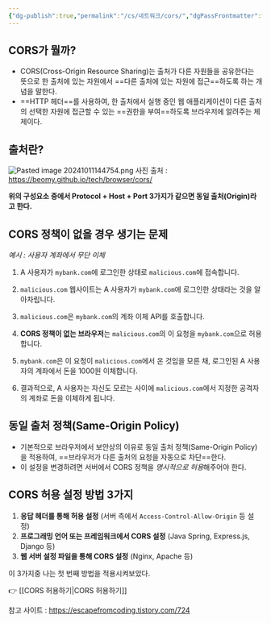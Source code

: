```yaml
---
{"dg-publish":true,"permalink":"/cs/네트워크/cors/","dgPassFrontmatter":true,"noteIcon":""}
---
```



##  CORS가 뭘까?

- CORS(Cross-Origin Resource Sharing)는 출처가 다른 자원들을 공유한다는 뜻으로 한 출처에 있는 자원에서 ==다른 출처에 있는 자원에 접근==하도록 하는 개념을 말한다. 
- ==HTTP 헤더==를 사용하여, 한 출처에서 실행 중인 웹 애플리케이션이 다른 출처의 선택한 자원에 접근할 수 있는 ==권한을 부여==하도록 브라우저에 알려주는 체제이다.


## 출처란?

![Pasted image 20241011144754.png](/img/user/images/Pasted%20image%2020241011144754.png)
사진 출처 : https://beomy.github.io/tech/browser/cors/


**위의 구성요소 중에서 Protocol + Host + Port 3가지가 같으면 동일 출처(Origin)라고 한다.**


## CORS 정책이 없을 경우 생기는 문제

 *예시 : 사용자 계좌에서 무단 이체*

1. A 사용자가 `mybank.com`에 로그인한 상태로 `malicious.com`에 접속합니다.
    
2. `malicious.com` 웹사이트는 A 사용자가 `mybank.com`에 로그인한 상태라는 것을 알아차립니다.
    
3. `malicious.com`은  `mybank.com`의 계좌 이체 API를 호출합니다.

4. **CORS 정책이 없는 브라우저**는 `malicious.com`의 이 요청을 `mybank.com`으로 허용합니다.
    
5. `mybank.com`은 이 요청이 `malicious.com`에서 온 것임을 모른 채, 로그인된 A 사용자의 계좌에서 돈을 1000원 이체합니다.
    
6. 결과적으로, A 사용자는 자신도 모르는 사이에 `malicious.com`에서 지정한 공격자의 계좌로 돈을 이체하게 됩니다.



##  동일 출처 정책(Same-Origin Policy)

- 기본적으로 브라우저에서 보안상의 이유로 동일 출처 정책(Same-Origin Policy)을 적용하여, ==브라우저가 다른 출처의 요청을 자동으로 차단==한다.
- 이 설정을 변경하려면 서버에서 CORS 정책을 *명시적으로 허용*해주어야 한다.




## CORS 허용 설정 방법 3가지

1. **응답 헤더를 통해 허용 설정** (서버 측에서 `Access-Control-Allow-Origin` 등 설정)
2. **프로그래밍 언어 또는 프레임워크에서 CORS 설정** (Java Spring, Express.js, Django 등)
3. **웹 서버 설정 파일을 통해 CORS 설정** (Nginx, Apache 등)

이 3가지중 나는 첫 번째 방법을 적용시켜보았다.

👉 [[CORS 허용하기\|CORS 허용하기]]




참고 사이트 : https://escapefromcoding.tistory.com/724
